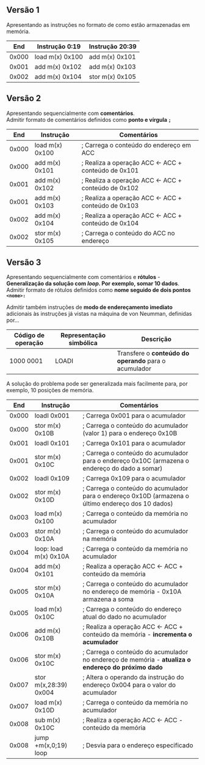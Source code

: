 ## Versão 1
Apresentando as instruções no formato de como estão armazenadas em memória.

| End | Instrução 0:19 | Instrução 20:39 |
| - | - | - |
| 0x000 | load m(x) 0x100 | add m(x) 0x101 |
| 0x001 | add m(x) 0x102 | add m(x) 0x103 |
| 0x002 | add m(x) 0x104 | stor m(x) 0x105 |

## Versão 2
Apresentando sequencialmente com **comentários**.  
Admitir formato de comentários definidos como **ponto e vírgula `;`**

| End | Instrução | Comentários |
| - | - | - |
| 0x000 | load m(x) 0x100 | ; Carrega o conteúdo do endereço em ACC |
| 0x000 | add m(x) 0x101 | ; Realiza a operação ACC <- ACC + conteúdo de 0x101 |
| 0x001 | add m(x) 0x102 | ; Realiza a operação ACC <- ACC + conteúdo de 0x102 |
| 0x001 | add m(x) 0x103 | ; Realiza a operação ACC <- ACC + conteúdo de 0x103 |
| 0x002 | add m(x) 0x104 | ; Realiza a operação ACC <- ACC + conteúdo de 0x104 |
| 0x002 | stor m(x) 0x105 | ; Carrega o conteúdo do ACC no endereço |

## Versão 3
Apresentando sequencialmente com comentários e **rótulos** - **Generalização da solução com *loop*. Por exemplo, somar 10 dados**.
Admitir formato de rótulos definidos como **nome seguido de dois pontos `<nome>:`**

Admitir também instruções de **modo de endereçamento imediato** adicionais às instruções já vistas na máquina de von Neumman, definidas por...  

| **Código de operação** | **Representação simbólica** | **Descrição** |
| ---------------------- | --------------------------- | ------------- |
| 1000 0001 | LOADI | Transfere o **conteúdo do operando** para o acumulador |

A solução do problema pode ser generalizada mais facilmente para, por exemplo, 10 posições de memória.

| End | Instrução | Comentários |
| - | - | - |
| 0x000 | loadI 0x001 | ; Carrega 0x001 para o acumulador |
| 0x000 | stor m(x) 0x10B | ; Carrega o conteúdo do acumulador (valor 1) para o endereço 0x10B |
| 0x001 | loadI 0x101 | ; Carrega 0x101 para o acumulador |
| 0x001 | stor m(x) 0x10C | ; Carrega o conteúdo do acumulador para o endereço 0x10C (armazena o endereço do dado a somar) |
| 0x002 | loadI 0x109 | ; Carrega 0x109 para o acumulador |
| 0x002 | stor m(x) 0x10D | ; Carrega o conteúdo do acumulador para o endereço 0x10D (armazena o último endereço dos 10 dados) |
| 0x003 | load m(x) 0x100  | ; Carrega o conteúdo da memória no acumulador |
| 0x003 | stor m(x) 0x10A  | ; Carrega o conteúdo do acumulador na memória |
| 0x004 | loop: load m(x) 0x10A  | ; Carrega o conteúdo da memória no acumulador |
| 0x004 | add m(x) 0x101  | ; Realiza a operação ACC <- ACC + conteúdo da memória |
| 0x005 | stor m(x) 0x10A  | ; Carrega o conteúdo do acumulador no endereço de memória - 0x10A armazena a soma |
| 0x005 | load m(x) 0x10C  | ; Carrega o conteúdo do endereço atual do dado no acumulador |
| 0x006 | add m(x) 0x10B  | ; Realiza a operação ACC <- ACC + conteúdo da memória - **incrementa o acumulador** |
| 0x006 | stor m(x) 0x10C  | ; Carrega o conteúdo do acumulador no endereço de memória - **atualiza o endereço do próximo dado** |
| 0x007 | stor m(x,28:39) 0x004  | ; Altera o operando da instrução do endereço 0x004 para o valor do acumulador |
| 0x007 | load m(x) 0x10D  | ; Carrega o conteúdo da memória no acumulador |
| 0x008 | sub m(x) 0x10C  | ; Realiza a operação ACC <- ACC - conteúdo da memória |
| 0x008 | jump +m(x,0;19) loop | ; Desvia para o endereço especificado |
